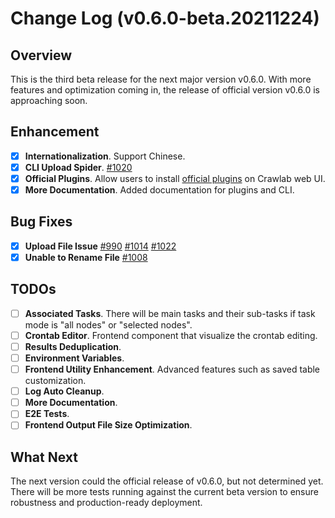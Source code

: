 # Change Log (v0.6.0-beta.20211224)

## Overview

This is the third beta release for the next major version v0.6.0. With more features and optimization coming in, the release of official version v0.6.0 is approaching soon. 

## Enhancement

- [x] **Internationalization**. Support Chinese.
- [x] **CLI Upload Spider**. [#1020](https://github.com/crawlab-team/crawlab/issues/1020)
- [x] **Official Plugins**. Allow users to install [official plugins](https://docs-next.crawlab.cn/en/guide/use-crawlab/public-plugins/) on Crawlab web UI.
- [x] **More Documentation**. Added documentation for plugins and CLI.

## Bug Fixes

- [x] **Upload File Issue** [#990](https://github.com/crawlab-team/crawlab/issues/990) [#1014](https://github.com/crawlab-team/crawlab/issues/1014) [#1022](https://github.com/crawlab-team/crawlab/issues/1022)
- [x] **Unable to Rename File** [#1008](https://github.com/crawlab-team/crawlab/issues/1008)

## TODOs
- [ ] **Associated Tasks**. There will be main tasks and their sub-tasks if task mode is "all nodes" or "selected nodes".
- [ ] **Crontab Editor**. Frontend component that visualize the crontab editing.
- [ ] **Results Deduplication**.
- [ ] **Environment Variables**.
- [ ] **Frontend Utility Enhancement**. Advanced features such as saved table customization. 
- [ ] **Log Auto Cleanup**.
- [ ] **More Documentation**. 
- [ ] **E2E Tests**. 
- [ ] **Frontend Output File Size Optimization**.

## What Next

The next version could the official release of v0.6.0, but not determined yet. There will be more tests running against the current beta version to ensure robustness and production-ready deployment.
